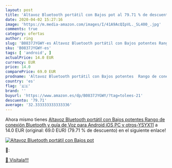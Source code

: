 ```yaml
---
layout: post
title: 'Altavoz Bluetooth portátil con Bajos pot al 79.71 % de descuento'
date: 2020-04-02 15:27:16
image: 'https://m.media-amazon.com/images/I/41A9AcQIpVL._SL400_.jpg'
comments: true
category: ofertas
author: ring
slug: 'B0837JYGWY-es Altavoz Bluetooth portátil con Bajos potentes Rango de...'
sku: 'B0837JYGWY-es'
tags: [ 'android', ]
actualPrice: 14.0 EUR
currency: EUR
price: 14.0
comparePrice: 69.0 EUR
prodname: 'Altavoz Bluetooth portátil con Bajos potentes  Rango de conexión Bluetooth y guía de Voz para Android iOS PC y otros-YSYX11'
country: 'es'
flag: '🇪🇸'
brand: ''
buyurl: 'https://www.amazon.es/dp/B0837JYGWY/?tag=tolees-21'
descuento: '79.71'
average: '32.333333333333336'
---
```


Ahora mismo tienes [Altavoz Bluetooth portátil con Bajos potentes  Rango de conexión Bluetooth y guía de Voz para Android iOS PC y otros-YSYX11](https://www.amazon.es/dp/B0837JYGWY/?tag=tolees-21) a 14.0 EUR (original: 69.0 EUR) (79.71 %  de descuento) en el siguiente enlace!

[![Altavoz Bluetooth portátil con Bajos pot](https://m.media-amazon.com/images/I/41A9AcQIpVL._SL400_.jpg)](https://www.amazon.es/dp/B0837JYGWY/?tag=tolees-21)

🔎:


[🛒 Visítala!!!](https://www.amazon.es/dp/B0837JYGWY/?tag=tolees-21)
